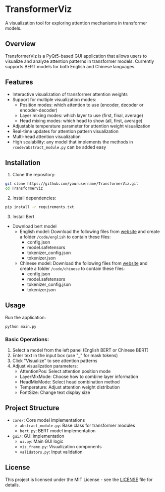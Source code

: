 # TransformerViz

A visualization tool for exploring attention mechanisms in transformer models.

## Overview

TransformerViz is a PyQt5-based GUI application that allows users to visualize and analyze attention patterns in transformer models. Currently supports BERT models for both English and Chinese languages.

## Features

- Interactive visualization of transformer attention weights
- Support for multiple visualization modes:
  - Position modes: which attention to use (encoder, decoder or encoder-decoder)
  - Layer mixing modes: which layer to use (first, final, average)
  - Head mixing modes: which head to show (all, first, average)
- Adjustable temperature parameter for attention weight visualization
- Real-time updates for attention pattern visualization
- Multi-head attention visualization
- High scalability: any model that implements the methods in `/code/abstract_module.py` can be added easy

## Installation

1. Clone the repository:
```bash
git clone https://github.com/yourusername/TransformerViz.git
cd TransformerViz
```

2. Install dependencies:
```bash
pip install -r requirements.txt
```

3. Install Bert
- Download bert model
  - English model: Download the following files from [website](https://huggingface.co/google-bert/bert-base-uncased/tree/main) and create a folder `/code/english` to contain these files:
    - config.json
    - model.safetensors
    - tokenizer_config.json
    - tokenizer.json
  - Chinese model: Download the following files from [website](https://huggingface.co/google-bert/bert-base-chinese/tree/main) and create a folder `/code/chinese` to contain these files:
    - config.json
    - model.safetensors
    - tokenizer_config.json
    - tokenizer.json

## Usage

Run the application:
```bash
python main.py
```

### Basic Operations:

1. Select a model from the left panel (English BERT or Chinese BERT)
2. Enter text in the input box (use "_" for mask tokens)
3. Click "Visualize" to see attention patterns
4. Adjust visualization parameters:
   - AttentionPos: Select attention position mode
   - LayerMixMode: Choose how to combine layer information
   - HeadMixMode: Select head combination method
   - Temperature: Adjust attention weight distribution
   - FontSize: Change text display size

## Project Structure

- `core/`: Core model implementations
  - `abstract_module.py`: Base class for transformer modules
  - `bert.py`: BERT model implementation
- `gui/`: GUI implementation
  - `ui.py`: Main GUI logic
  - `viz_frame.py`: Visualization components
  - `validators.py`: Input validation

## License

This project is licensed under the MIT License - see the [LICENSE](LICENSE) file for details.